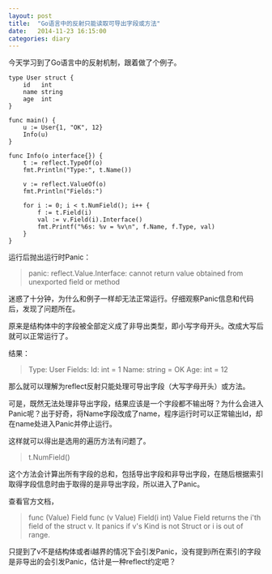 ```yaml
---
layout: post
title:  "Go语言中的反射只能读取可导出字段或方法"
date:   2014-11-23 16:15:00
categories: diary
---
```


今天学习到了Go语言中的反射机制，跟着做了个例子。

```
type User struct {
	id   int
	name string
	age  int
}

func main() {
	u := User{1, "OK", 12}
	Info(u)
}

func Info(o interface{}) {
	t := reflect.TypeOf(o)
	fmt.Println("Type:", t.Name())

	v := reflect.ValueOf(o)
	fmt.Println("Fields:")

	for i := 0; i < t.NumField(); i++ {
		f := t.Field(i)
		val := v.Field(i).Interface()
		fmt.Printf("%6s: %v = %v\n", f.Name, f.Type, val)
	}
}
```

运行后抛出运行时Panic：

> panic: reflect.Value.Interface: cannot return value obtained from unexported field or method

迷惑了十分钟，为什么和例子一样却无法正常运行。仔细观察Panic信息和代码后，发现了问题所在。

原来是结构体中的字段被全部定义成了非导出类型，即小写字母开头。改成大写后就可以正常运行了。

结果：

> 	Type: User
	Fields:
	    Id: int = 1
	  Name: string = OK
	   Age: int = 12
	   
	   
那么就可以理解为reflect反射只能处理可导出字段（大写字母开头）或方法。

可是，既然无法处理非导出字段，结果应该是一个字段都不输出呀？为什么会进入Panic呢？出于好奇，将Name字段改成了name，程序运行时可以正常输出Id，却在name处进入Panic并停止运行。

这样就可以得出是选用的遍历方法有问题了。

> t.NumField()

这个方法会计算出所有字段的总和，包括导出字段和非导出字段，在随后根据索引取得字段信息时由于取得的是非导出字段，所以进入了Panic。

查看官方文档，

> func (Value) Field
func (v Value) Field(i int) Value
Field returns the i'th field of the struct v. It panics if v's Kind is not Struct or i is out of range.

只提到了v不是结构体或者i越界的情况下会引发Panic，没有提到i所在索引的字段是非导出的会引发Panic，估计是一种reflect约定吧？